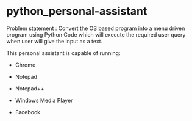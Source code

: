 # python_personal-assistant

Problem statement : Convert the OS based program into a menu driven program using Python Code which will execute the required user query when user will give the input as a text.


This personal assistant is capable of running:

- Chrome

- Notepad

- Notepad++

- Windows Media Player

- Facebook
